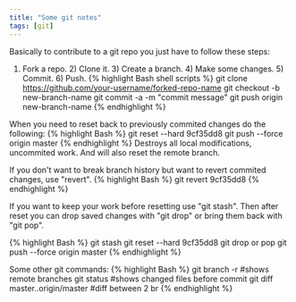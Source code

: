 ```yaml
---
title: "Some git notes"
tags: [git]
---
```


Basically to contribute to a git repo you just have to follow these steps:<br/>
1) Fork a repo. 2) Clone it. 3) Create a branch. 4) Make some changes. 5) Commit. 6) Push.
{% highlight Bash shell scripts %}
git clone https://github.com/your-username/forked-repo-name
git checkout -b new-branch-name
git commit -a -m "commit message"
git push origin new-branch-name
{% endhighlight %}

When you need to reset back to previously commited changes do the following:
{% highlight Bash  %}
git reset --hard 9cf35dd8
git push --force origin master
{% endhighlight %}
Destroys all local modifications, uncommited work. And will also reset the remote branch.

If you don't want to break branch history but want to revert commited changes, use "revert".
{% highlight Bash  %}
git revert 9cf35dd8
{% endhighlight %}

If you want to keep your work before resetting use "git stash". 
Then after reset you can drop saved changes with "git drop" or bring them back with "git pop".

{% highlight Bash %}
git stash
git reset --hard 9cf35dd8
git drop or pop 
git push --force origin master
{% endhighlight %}

Some other git commands:
{% highlight Bash  %}
git branch -r #shows remote branches
git status #shows changed files before commit
git diff master..origin/master #diff between 2 br
{% endhighlight %}
